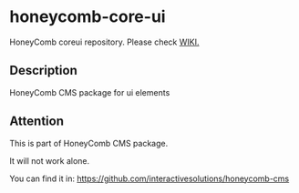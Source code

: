 # honeycomb-core-ui
HoneyComb coreui repository. Please check [WIKI.](https://github.com/interactivesolutions/honeycomb-core-ui/wiki/)

## Description

HoneyComb CMS package for ui elements

## Attention

This is part of HoneyComb CMS package.

It will not work alone.

You can find it in:
https://github.com/interactivesolutions/honeycomb-cms
